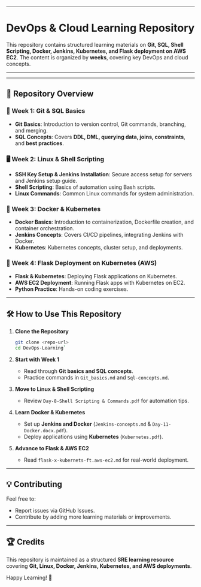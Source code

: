 
* * *

# DevOps & Cloud Learning Repository

This repository contains structured learning materials on **Git, SQL, Shell Scripting, Docker, Jenkins, Kubernetes, and Flask deployment on AWS EC2**. The content is organized by **weeks**, covering key DevOps and cloud concepts.

---


---

## 📖 Repository Overview

### **📝 Week 1: Git & SQL Basics**
- **Git Basics**: Introduction to version control, Git commands, branching, and merging.
- **SQL Concepts**: Covers **DDL, DML, querying data, joins, constraints**, and **best practices**.

### **🖥️ Week 2: Linux & Shell Scripting**
- **SSH Key Setup & Jenkins Installation**: Secure access setup for servers and Jenkins setup guide.
- **Shell Scripting**: Basics of automation using Bash scripts.
- **Linux Commands**: Common Linux commands for system administration.

### **🐳 Week 3: Docker & Kubernetes**
- **Docker Basics**: Introduction to containerization, Dockerfile creation, and container orchestration.
- **Jenkins Concepts**: Covers CI/CD pipelines, integrating Jenkins with Docker.
- **Kubernetes**: Kubernetes concepts, cluster setup, and deployments.

### **🚀 Week 4: Flask Deployment on Kubernetes (AWS)**
- **Flask & Kubernetes**: Deploying Flask applications on Kubernetes.
- **AWS EC2 Deployment**: Running Flask apps with Kubernetes on EC2.
- **Python Practice**: Hands-on coding exercises.

---

## 🛠️ **How to Use This Repository**
1. **Clone the Repository**
   ```sh
   git clone <repo-url>
   cd DevOps-Learning` 

2.  **Start with Week 1**
    
    *   Read through **Git basics and SQL concepts**.
    *   Practice commands in `Git_basics.md` and `Sql-concepts.md`.
3.  **Move to Linux & Shell Scripting**
    
    *   Review `Day-8-Shell Scripting & Commands.pdf` for automation tips.
4.  **Learn Docker & Kubernetes**
    
    *   Set up **Jenkins and Docker** (`Jenkins-concepts.md` & `Day-11-Docker.docx.pdf`).
    *   Deploy applications using **Kubernetes** (`Kubernetes.pdf`).
5.  **Advance to Flask & AWS EC2**
    
    *   Read `flask-x-kubernets-ft.aws-ec2.md` for real-world deployment.

* * *

💡 **Contributing**
-------------------

Feel free to:

*   Report issues via GitHub Issues.
*   Contribute by adding more learning materials or improvements.

* * *

🏆 **Credits**
--------------

This repository is maintained as a structured **SRE learning resource** covering **Git, Linux, Docker, Jenkins, Kubernetes, and AWS deployments**.

Happy Learning! 🚀

 
